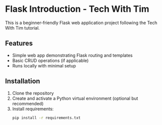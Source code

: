 # Flask Introduction - Tech With Tim

This is a beginner-friendly Flask web application project following the Tech With Tim tutorial.

## Features

- Simple web app demonstrating Flask routing and templates
- Basic CRUD operations (if applicable)
- Runs locally with minimal setup

## Installation

1. Clone the repository  
2. Create and activate a Python virtual environment (optional but recommended)  
3. Install requirements:  
   ```bash
   pip install -r requirements.txt
